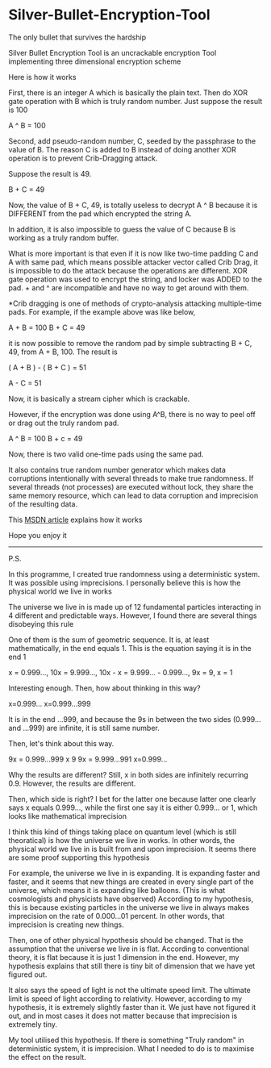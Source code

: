 Silver-Bullet-Encryption-Tool
=============================
The only bullet that survives the hardship

Silver Bullet Encryption Tool is an uncrackable encryption Tool implementing three dimensional encryption scheme

Here is how it works

First, there is an integer A which is basically the plain text. Then do XOR gate operation with B which is truly random number. Just suppose the result is 100

A ^ B = 100

Second, add pseudo-random number, C, seeded by the passphrase to the value of B. The reason C is added to B instead of doing another XOR operation is to prevent Crib-Dragging attack. 

Suppose the result is 49.

B + C = 49

Now, the value of B + C, 49, is totally useless to decrypt A ^ B because it is DIFFERENT from the pad which encrypted the string A.

In addition, it is also impossible to guess the value of C because B is working as a truly random buffer.

What is more important is that even if it is now like two-time padding C and A with same pad, which means possible attacker vector called Crib Drag, it is impossible to do the attack because the operations are different. XOR gate operation was used to encrypt the string, and locker was ADDED to the pad. + and ^ are incompatible and have no way to get around with them.


*Crib dragging is one of methods of crypto-analysis attacking multiple-time pads. For example, if the example above was like below,

A + B = 100
B + C = 49

it is now possible to remove the random pad by simple subtracting B + C, 49, from A + B, 100. The result is 

( A + B ) - ( B + C ) = 51

A - C = 51

Now, it is basically a stream cipher which is crackable.

However, if the encryption was done using A^B, there is no way to peel off or drag out the truly random pad.

A ^ B = 100
B + c = 49

Now, there is two valid one-time pads using the same pad.

It also contains true random number generator which makes data corruptions intentionally with several threads to make true randomness. If several threads (not processes) are executed without lock, they share the same memory resource, which can lead to data corruption and imprecision of the resulting data.

This [MSDN article](https://msdn.microsoft.com/en-us/magazine/cc163744.aspx) explains how it works

Hope you enjoy it



---------------------------------------
P.S.

In this programme, I created true randomness using a deterministic system. It was possible using imprecisions. I personally believe this is how the physical world we live in works

The universe we live in is made up of 12 fundamental particles interacting in 4 different and predictable ways. However, I found there are several things disobeying this rule

One of them is the sum of geometric sequence. It is, at least mathematically, in the end equals 1. This is the equation saying it is in the end 1

x = 0.999...,
10x = 9.999...,
10x - x = 9.999... - 0.999...,
9x = 9,
x = 1

Interesting enough. Then, how about thinking in this way?

x=0.999...
x=0.999...999

It is in the end ...999, and because the 9s in between the two sides (0.999... and ...999) are infinite, it is still same number.

Then, let's think about this way.

9x = 0.999...999 x 9
9x = 9.999...991
x=0.999...

Why the results are different? Still, x in both sides are infinitely recurring 0.9. However, the results are different. 

Then, which side is right? I bet for the latter one because latter one clearly says x equals 0.999..., while the first one say it is either 0.999... or 1, which looks like mathematical imprecision

I think this kind of things taking place on quantum level (which is still theoratical) is how the universe we live in works. In other words, the physical world we live in is built from and upon imprecision. It seems there are some proof supporting this hypothesis

For example, the universe we live in is expanding. It is expanding faster and faster, and it seems that new things are created in every single part of the universe, which means it is expanding like balloons. (This is what cosmologists and physicists have observed) According to my hypothesis, this is because existing particles in the universe we live in always makes imprecision on the rate of 0.000...01 percent. In other words, that imprecision is creating new things.

Then, one of other physical hypothesis should be changed. That is the assumption that the universe we live in is flat. According to conventional theory, it is flat because it is just 1 dimension in the end. However, my hypothesis explains that still there is tiny bit of dimension that we have yet figured out.

It also says the speed of light is not the ultimate speed limit. The ultimate limit is speed of light according to relativity. However, according to my hypothesis, it is extremely slightly faster than it. We just have not figured it out, and in most cases it does not matter because that imprecision is extremely tiny.

My tool utilised this hypothesis. If there is something "Truly random" in deterministic system, it is imprecision. What I needed to do is to maximise the effect on the result.
